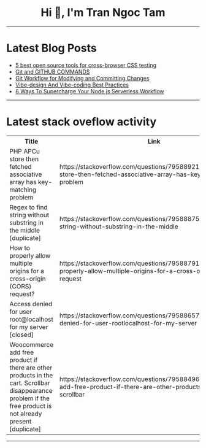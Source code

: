 <h1 align="center">Hi 👋, I'm Tran Ngoc Tam</h1>

---

# Latest Blog Posts 
<!-- BLOG-POST-LIST:START -->
- [5 best open source tools for cross-browser CSS testing](https://dev.to/logrocket/5-best-open-source-tools-for-cross-browser-css-testing-24ab)
- [Git and GITHUB COMMANDS](https://dev.to/annishasaravanan/git-and-github-commands-gnm)
- [Git Workflow for Modifying and Committing Changes](https://dev.to/harini_natarajan/git-workflow-for-modifying-and-committing-changes-405j)
- [Vibe-design And Vibe-coding Best Practices](https://dev.to/keno_reloaded/vibe-designing-and-vibe-coding-best-practices-398k)
- [6 Ways To Supercharge Your Node.js Serverless Workflow](https://dev.to/aws-builders/supercharge-your-nodejs-serverless-workflow-3ipc)
<!-- BLOG-POST-LIST:END -->

---

# Latest stack oveflow activity
<table>
  <tr><th>Title</th><th>Link</th></tr>
  <!-- STACKOVERFLOW:START --><tr><td>PHP APCu store then fetched associative array has key-matching problem</td><td>https://stackoverflow.com/questions/79588921/php-apcu-store-then-fetched-associative-array-has-key-matching-problem</td></tr><tr><td>Regex to find string without substring in the middle [duplicate]</td><td>https://stackoverflow.com/questions/79588875/regex-to-find-string-without-substring-in-the-middle</td></tr><tr><td>How to properly allow multiple origins for a cross-origin &lpar;CORS&rpar; request?</td><td>https://stackoverflow.com/questions/79588791/how-to-properly-allow-multiple-origins-for-a-cross-origin-cors-request</td></tr><tr><td>Access denied for user root@localhost for my server [closed]</td><td>https://stackoverflow.com/questions/79588657/access-denied-for-user-rootlocalhost-for-my-server</td></tr><tr><td>Woocommerce add free product if there are other products in the cart. Scrollbar disappearance problem if the free product is not already present [duplicate]</td><td>https://stackoverflow.com/questions/79588496/woocommerce-add-free-product-if-there-are-other-products-in-the-cart-scrollbar</td></tr><!-- STACKOVERFLOW:END -->
</table>

---


